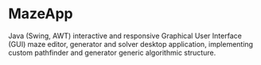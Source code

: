 # MazeApp

Java (Swing, AWT) interactive and responsive Graphical User Interface (GUI) maze editor, generator and solver desktop application, implementing custom pathfinder and generator generic algorithmic structure.
